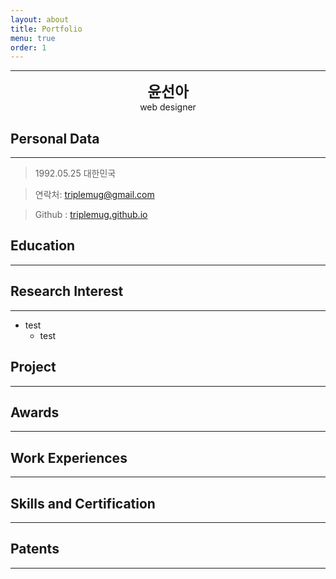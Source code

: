 ```yaml
---
layout: about
title: Portfolio
menu: true
order: 1
---
```


* * *
<center>
<span style=
"font-size:170%;
font-weight:bold">
윤선아
</span>
</center>

<center>web designer</center>

## Personal Data
---
> 1992.05.25 대한민국

> 연락처: triplemug@gmail.com

> Github : <a href="triplemug.github.io">triplemug.github.io</a>


## Education
---
>


## Research Interest
---

* test
    + test


## Project
---


## Awards
---


## Work Experiences
---



## Skills and Certification
---


## Patents
---




